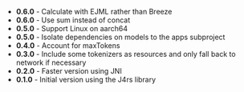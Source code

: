 + **0.6.0** - Calculate with EJML rather than Breeze
+ **0.6.0** - Use sum instead of concat
+ **0.5.0** - Support Linux on aarch64
+ **0.5.0** - Isolate dependencies on models to the apps subproject
+ **0.4.0** - Account for maxTokens
+ **0.3.0** - Include some tokenizers as resources and only fall back to network if necessary
+ **0.2.0** - Faster version using JNI
+ **0.1.0** - Initial version using the J4rs library